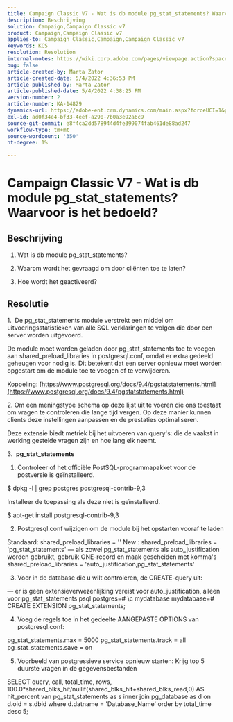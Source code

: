 ```yaml
---
title: Campaign Classic V7 - Wat is db module pg_stat_statements? Waarvoor is het bedoeld?
description: Beschrijving
solution: Campaign,Campaign Classic v7
product: Campaign,Campaign Classic v7
applies-to: Campaign Classic,Campaign,Campaign Classic v7
keywords: KCS
resolution: Resolution
internal-notes: https://wiki.corp.adobe.com/pages/viewpage.action?spaceKey=neolane&title=Database+performance+optimization+-+Identify+bottleneck+queries+with+execution+statistics#Databaseperformanceoptimization-Identifybottleneckquerieswithexecutionstatistics-pg_stat_statements
bug: false
article-created-by: Marta Zator
article-created-date: 5/4/2022 4:36:53 PM
article-published-by: Marta Zator
article-published-date: 5/4/2022 4:38:25 PM
version-number: 2
article-number: KA-14829
dynamics-url: https://adobe-ent.crm.dynamics.com/main.aspx?forceUCI=1&pagetype=entityrecord&etn=knowledgearticle&id=aa74c765-c8cb-ec11-a7b5-6045bd00d4f5
exl-id: ad0f34e4-bf33-4eef-a290-7b0a3e92a6c9
source-git-commit: e8f4ca2dd578944d4fe399074fab461de88ad247
workflow-type: tm+mt
source-wordcount: '350'
ht-degree: 1%

---
```


# Campaign Classic V7 - Wat is db module pg_stat_statements? Waarvoor is het bedoeld?

## Beschrijving


1. Wat is db module pg_stat_statements?

2. Waarom wordt het gevraagd om door cliënten toe te laten?

3. Hoe wordt het geactiveerd?






## Resolutie




1.  De pg_stat_statements module verstrekt een middel om uitvoeringsstatistieken van alle SQL verklaringen te volgen die door een server worden uitgevoerd.

De module moet worden geladen door pg_stat_statements toe te voegen aan shared_preload_libraries in postgresql.conf, omdat er extra gedeeld geheugen voor nodig is. Dit betekent dat een server opnieuw moet worden opgestart om de module toe te voegen of te verwijderen.

Koppeling: [https://www.postgresql.org/docs/9.4/pgstatstatements.html](https://www.postgresql.org/docs/9.4/pgstatstatements.html)



2. Om een meningstype schema op deze lijst uit te voeren die ons toestaat om vragen te controleren die lange tijd vergen. Op deze manier kunnen clients deze instellingen aanpassen en de prestaties optimaliseren.

Deze extensie biedt metriek bij het uitvoeren van query&#39;s: die de vaakst in werking gestelde vragen zijn en hoe lang elk neemt.



3.  <b>pg_stat_statements </b>

1. Controleer of het officiële PostSQL-programmapakket voor de postversie is geïnstalleerd.

$ dpkg -l | grep postgres postgresql-contrib-9,3

Installeer de toepassing als deze niet is geïnstalleerd.

$ apt-get install postgresql-contrib-9,3

2. Postgresql.conf wijzigen om de module bij het opstarten vooraf te laden

Standaard: shared_preload_libraries = &#39;&#39; New : shared_preload_libraries = &#39;pg_stat_statements&#39; — als zowel pg_stat_statements als auto_justification worden gebruikt, gebruik ONE-record en maak gescheiden met komma&#39;s shared_preload_libraries = &#39;auto_justification,pg_stat_statements&#39;

3. Voer in de database die u wilt controleren, de CREATE-query uit:

— er is geen extensieverwezenlijking vereist voor auto_justification, alleen voor pg_stat_statements psql postgres=# \c mydatabase mydatabase=# CREATE EXTENSION pg_stat_statements;

4. Voeg de regels toe in het gedeelte AANGEPASTE OPTIONS van postgresql.conf:

pg_stat_statements.max = 5000 pg_stat_statements.track = all pg_stat_statements.save = on

5. Voorbeeld van postgressieve service opnieuw starten: Krijg top 5 duurste vragen in de gegevensbestanden

SELECT query, call, total_time, rows, 100.0\*shared_blks_hit/nullif(shared_blks_hit+shared_blks_read,0) AS hit_percent van pg_stat_statements as s inner join pg_database as d on d.oid = s.dbid where d.datname = &#39;Database_Name&#39; order by total_time desc 5;
